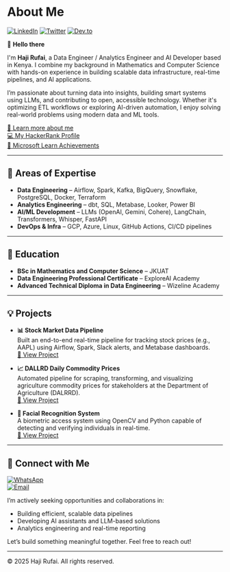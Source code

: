 
# About Me
[![LinkedIn](https://img.shields.io/badge/LinkedIn-Haji%20Rufai-blue?style=flat-square&logo=linkedin)](https://www.linkedin.com/in/hajirufai/)
[![Twitter](https://img.shields.io/badge/Twitter-@hajirufai-blue?style=flat-square&logo=twitter)](https://twitter.com/hajirufai)
[![Dev.to](https://img.shields.io/badge/Dev.to-Haji%20Rufai-black?style=flat-square&logo=dev.to)](https://dev.to/thyalpha001)

👋 **Hello there**

I'm **Haji Rufai**, a Data Engineer / Analytics Engineer and AI Developer based in Kenya. I combine my background in Mathematics and Computer Science with hands-on experience in building scalable data infrastructure, real-time pipelines, and AI applications.

I’m passionate about turning data into insights, building smart systems using LLMs, and contributing to open, accessible technology. Whether it's optimizing ETL workflows or exploring AI-driven automation, I enjoy solving real-world problems using modern data and ML tools.

[🔗 Learn more about me](https://medium.com/@mohamedrufai59/about)  
[💻 My HackerRank Profile](https://www.hackerrank.com/mohamedrufai59?hr_r=1)  
[📘 Microsoft Learn Achievements](https://learn.microsoft.com/en-us/users/hajirufai/achievements)

---

## 🧠 Areas of Expertise

- **Data Engineering** – Airflow, Spark, Kafka, BigQuery, Snowflake, PostgreSQL, Docker, Terraform
- **Analytics Engineering** – dbt, SQL, Metabase, Looker, Power BI
- **AI/ML Development** – LLMs (OpenAI, Gemini, Cohere), LangChain, Transformers, Whisper, FastAPI
- **DevOps & Infra** – GCP, Azure, Linux, GitHub Actions, CI/CD pipelines

---

## 🏫 Education

- **BSc in Mathematics and Computer Science** – JKUAT  
- **Data Engineering Professional Certificate** – ExploreAI Academy  
- **Advanced Technical Diploma in Data Engineering** – Wizeline Academy  

---

## 💡 Projects

- **📊 Stock Market Data Pipeline**  
  Built an end-to-end real-time pipeline for tracking stock prices (e.g., AAPL) using Airflow, Spark, Slack alerts, and Metabase dashboards.  
  [🔗 View Project](https://github.com/HajiMohamedRufai/stock-market-data-pipeline)

- **📈 DALLRD Daily Commodity Prices**  
  Automated pipeline for scraping, transforming, and visualizing agriculture commodity prices for stakeholders at the Department of Agriculture (DALRRD).  
  [🔗 View Project](https://github.com/HajiMohamedRufai/explore-ai-dalrrd-project)

- **🧠 Facial Recognition System**  
  A biometric access system using OpenCV and Python capable of detecting and verifying individuals in real-time.  
  [🔗 View Project](https://github.com/BrianMburu/FRBS_API)

---

## 🤝 Connect with Me

[![WhatsApp](https://img.shields.io/badge/WhatsApp-%2B254717911978-brightgreen?style=for-the-badge&logo=whatsapp&logoColor=white&labelColor=25D366)](https://wa.me/+254717911978)  
[![Email](https://img.shields.io/badge/Email-mohamedrufai59%40gmail.com-red?style=for-the-badge&logo=gmail&logoColor=white&labelColor=EA4335)](mailto:mohamedrufai59@gmail.com)

I’m actively seeking opportunities and collaborations in:
- Building efficient, scalable data pipelines
- Developing AI assistants and LLM-based solutions
- Analytics engineering and real-time reporting

Let’s build something meaningful together. Feel free to reach out!

---

© 2025 Haji Rufai. All rights reserved.


